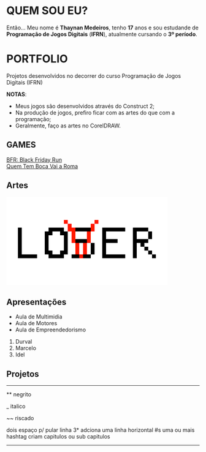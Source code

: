# QUEM SOU EU?

Então... Meu nome é **Thaynan Medeiros**, tenho **17** anos e sou estudande de **Programação de Jogos Digitais** (**IFRN**), atualmente cursando o **3º período**.

# PORTFOLIO

Projetos desenvolvidos no decorrer do curso Programação de Jogos Digitais (IFRN)

**NOTAS**:
- Meus jogos são desenvolvidos através do Construct 2;
- Na produção de jogos, prefiro ficar com as artes do que com a programação;
- Geralmente, faço as artes no CorelDRAW.

## GAMES  

[BFR: Black Friday Run](https://thaynanmedeiros.github.io/BFR/)  
[Quem Tem Boca Vai a Roma](https://thaynanmedeiros.github.io/QTBVAR2/)

## Artes  

![teste1](loser.png)  

## Apresentações
* Aula de Multimidia
* Aula de Motores
* Aula de Empreendedorismo  

1. Durval  
2. Marcelo  
3. Idel

## Projetos

* * *

** negrito

_ italico

~~ riscado

   dois espaço p/ pular linha
 3* adciona uma linha horizontal
 #s uma ou mais hashtag criam capitulos ou sub capitulos  
 
 
 * * *
